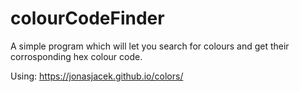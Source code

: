 # colourCodeFinder
A simple program which will let you search for colours and get their corrosponding hex colour code.

Using: https://jonasjacek.github.io/colors/ 

